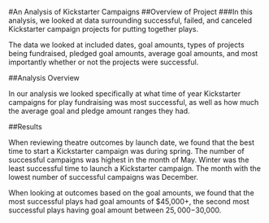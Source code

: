 #An Analysis of Kickstarter Campaigns
##Overview of Project
###In this analysis, we looked at data surrounding successful, failed, and canceled Kickstarter campaign projects for putting together plays.

The data we looked at included dates, goal amounts, types of projects being fundraised, pledged goal amounts, average goal amounts, and most importantly whether or not the projects were successful.

##Analysis Overview

In our analysis we looked specifically at what time of year Kickstarter campaigns for play fundraising was most successful, as well as how much the average goal and pledge amount ranges they had. 

##Results

When reviewing theatre outcomes by launch date, we found that the best time to start a Kickstarter campaign was during spring. The number of successful campaigns was highest in the month of May. Winter was the least successful time to launch a Kickstarter campaign. The month with the lowest number of successful campaigns was December.

When looking at outcomes based on the goal amounts, we found that the most successful plays had goal amounts of $45,000+, the second most successful plays having goal amount between $25,000-$30,000.
